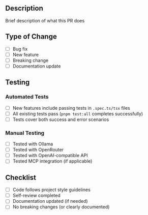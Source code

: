 ## Description

Brief description of what this PR does

## Type of Change

- [ ] Bug fix
- [ ] New feature
- [ ] Breaking change
- [ ] Documentation update

## Testing

### Automated Tests

- [ ] New features include passing tests in `.spec.ts/tsx` files
- [ ] All existing tests pass (`pnpm test:all` completes successfully)
- [ ] Tests cover both success and error scenarios

### Manual Testing

- [ ] Tested with Ollama
- [ ] Tested with OpenRouter
- [ ] Tested with OpenAI-compatible API
- [ ] Tested MCP integration (if applicable)

## Checklist

- [ ] Code follows project style guidelines
- [ ] Self-review completed
- [ ] Documentation updated (if needed)
- [ ] No breaking changes (or clearly documented)
